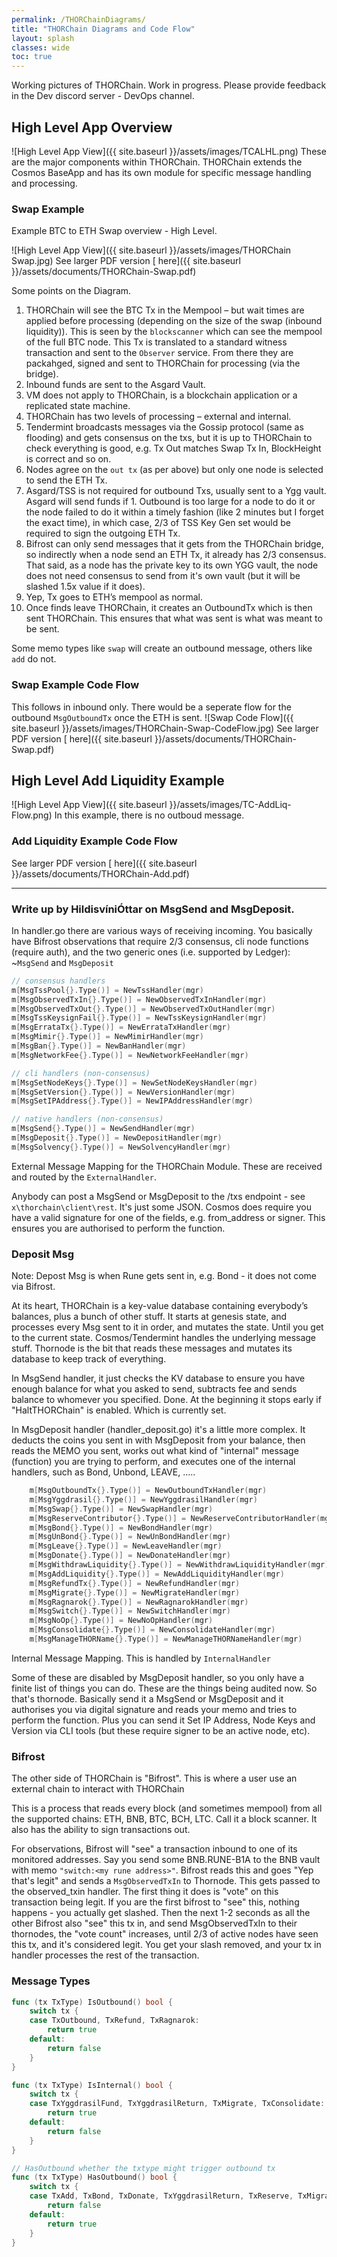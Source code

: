 ```yaml
---
permalink: /THORChainDiagrams/
title: "THORChain Diagrams and Code Flow"
layout: splash
classes: wide
toc: true
---
```


Working pictures of THORChain. Work in progress. Please provide feedback in the Dev discord server - DevOps channel. 


## High Level App Overview
![High Level App View]({{ site.baseurl }}/assets/images/TCALHL.png)
These are the major components within THORChain. 
THORChain extends the Cosmos BaseApp and has its own module for specific message handling and processing.

### Swap Example
Example BTC to ETH Swap overview - High Level.

![High Level App View]({{ site.baseurl }}/assets/images/THORChain Swap.jpg)
See larger PDF version [ here]({{ site.baseurl }}/assets/documents/THORChain-Swap.pdf)

Some points on the Diagram. 
1.	THORChain will see the BTC Tx in the Mempool – but wait times are applied before processing (depending on the size of the swap (inbound liquidity)). This is seen by the `blockscanner` which can see the mempool of the full BTC node. This Tx is translated to a standard witness transaction and sent to the `Observer` service. From there they are packahged, signed and sent to THORChain for processing (via the bridge).
1.	Inbound funds are sent to the Asgard Vault. 
1.	VM does not apply to THORChain, is a blockchain application or a replicated state machine. 
1.	THORChain has two levels of processing – external and internal.
1.	Tendermint broadcasts messages via the Gossip protocol (same as flooding) and gets consensus on the txs, but it is up to THORChain to check everything is good, e.g. Tx Out matches Swap Tx In, BlockHeight is correct and so on.
1.	Nodes agree on the `out tx` (as per above) but only one node is selected to send the ETH Tx.
1.	Asgard/TSS is not required for outbound Txs, usually sent to a Ygg vault. Asgard will send funds if 1. Outbound is too large for a node to do it or the node failed to do it within a timely fashion (like 2 minutes but I forget the exact time), in which case, 2/3 of TSS Key Gen set would be required to sign the outgoing ETH Tx. 
1.	Bifrost can only send messages that it gets from the THORChain bridge, so indirectly when a node send an ETH Tx, it already has 2/3 consensus. That said, as a node has the private key to its own YGG vault, the node does not need consensus to send from it's own vault (but it will be slashed 1.5x value if it does).
1.	Yep, Tx goes to ETH’s mempool as normal. 
1.  Once finds leave THORChain, it creates an OutboundTx which is then sent THORChain. This ensures that what was sent is what was meant to be sent. 

Some memo types like `swap` will create an outbound message, others like `add` do not. 
### Swap Example Code Flow
This follows in inbound only. There would be a seperate flow for the outbound `MsgOutboundTx` once the ETH is sent.
![Swap Code Flow]({{ site.baseurl }}/assets/images/THORChain-Swap-CodeFlow.jpg)
See larger PDF version [ here]({{ site.baseurl }}/assets/documents/THORChain-Swap.pdf)


## High Level Add Liquidity Example
![High Level App View]({{ site.baseurl }}/assets/images/TC-AddLiq-Flow.png)
In this example, there is no outboud message.

### Add Liquidity Example Code Flow
See larger PDF version [ here]({{ site.baseurl }}/assets/documents/THORChain-Add.pdf)


---
### Write up by HildisvíniÓttar on MsgSend and MsgDeposit. 

In handler.go there are various ways of receiving incoming. You basically have Bifrost observations that require 2/3 consensus, cli node functions (require auth), and the two generic ones (i.e. supported by Ledger): ~`MsgSend` and `MsgDeposit`

```go
// consensus handlers
m[MsgTssPool{}.Type()] = NewTssHandler(mgr)
m[MsgObservedTxIn{}.Type()] = NewObservedTxInHandler(mgr)
m[MsgObservedTxOut{}.Type()] = NewObservedTxOutHandler(mgr)
m[MsgTssKeysignFail{}.Type()] = NewTssKeysignHandler(mgr)
m[MsgErrataTx{}.Type()] = NewErrataTxHandler(mgr)
m[MsgMimir{}.Type()] = NewMimirHandler(mgr)
m[MsgBan{}.Type()] = NewBanHandler(mgr)
m[MsgNetworkFee{}.Type()] = NewNetworkFeeHandler(mgr)

// cli handlers (non-consensus)
m[MsgSetNodeKeys{}.Type()] = NewSetNodeKeysHandler(mgr)
m[MsgSetVersion{}.Type()] = NewVersionHandler(mgr)
m[MsgSetIPAddress{}.Type()] = NewIPAddressHandler(mgr)

// native handlers (non-consensus)
m[MsgSend{}.Type()] = NewSendHandler(mgr)
m[MsgDeposit{}.Type()] = NewDepositHandler(mgr)
m[MsgSolvency{}.Type()] = NewSolvencyHandler(mgr)
```
External Message Mapping for the THORChain Module. These are received and routed by the `ExternalHandler`.


Anybody can post a MsgSend or MsgDeposit to the /txs endpoint - see `x\thorchain\client\rest`. It's just some JSON. Cosmos does require you have a valid signature for one of the fields, e.g. from_address or signer. This ensures you are authorised to perform the function.

### Deposit Msg

Note: Depost Msg is when Rune gets sent in, e.g. Bond - it does not come via Bifrost. 

At its heart, THORChain is a key-value database containing everybody’s balances, plus a bunch of other stuff. It starts at genesis state, and processes every Msg sent to it in order, and mutates the state. Until you get to the current state. Cosmos/Tendermint handles the underlying message stuff. Thornode is the bit that reads these messages and mutates its database to keep track of everything.

In MsgSend handler, it just checks the KV database to ensure you have enough balance for what you asked to send, subtracts fee and sends balance to whomever you specified. Done. At the beginning it stops early if "HaltTHORChain" is enabled. Which is currently set.

In MsgDeposit handler (handler_deposit.go) it's a little more complex. It deducts the coins you sent in with MsgDeposit from your balance, then reads the MEMO you sent, works out what kind of "internal" message (function) you are trying to perform, and executes one of the internal handlers, such as Bond, Unbond, LEAVE, .....

```go
    m[MsgOutboundTx{}.Type()] = NewOutboundTxHandler(mgr)
    m[MsgYggdrasil{}.Type()] = NewYggdrasilHandler(mgr)
    m[MsgSwap{}.Type()] = NewSwapHandler(mgr)
    m[MsgReserveContributor{}.Type()] = NewReserveContributorHandler(mgr)
    m[MsgBond{}.Type()] = NewBondHandler(mgr)
    m[MsgUnBond{}.Type()] = NewUnBondHandler(mgr)
    m[MsgLeave{}.Type()] = NewLeaveHandler(mgr)
    m[MsgDonate{}.Type()] = NewDonateHandler(mgr)
    m[MsgWithdrawLiquidity{}.Type()] = NewWithdrawLiquidityHandler(mgr)
    m[MsgAddLiquidity{}.Type()] = NewAddLiquidityHandler(mgr)
    m[MsgRefundTx{}.Type()] = NewRefundHandler(mgr)
    m[MsgMigrate{}.Type()] = NewMigrateHandler(mgr)
    m[MsgRagnarok{}.Type()] = NewRagnarokHandler(mgr)
    m[MsgSwitch{}.Type()] = NewSwitchHandler(mgr)
    m[MsgNoOp{}.Type()] = NewNoOpHandler(mgr)
    m[MsgConsolidate{}.Type()] = NewConsolidateHandler(mgr)
    m[MsgManageTHORName{}.Type()] = NewManageTHORNameHandler(mgr)
```
Internal Message Mapping. This is handled by `InternalHandler`

Some of these are disabled by MsgDeposit handler, so you only have a finite list of things you can do. These are the things being audited now.
So that's thornode. Basically send it a MsgSend or MsgDeposit and it authorises you via digital signature and reads your memo and tries to perform the function. Plus you can send it Set IP Address, Node Keys and Version via CLI tools (but these require signer to be an active node, etc).

### Bifrost
The other side of THORChain is "Bifrost". This is where a user use an external chain to interact with THORChain


This is a process that reads every block (and sometimes mempool) from all the supported chains: ETH, BNB, BTC, BCH, LTC. Call it a block scanner. It also has the ability to sign transactions out.


For observations, Bifrost will "see" a transaction inbound to one of its monitored addresses. Say you send some BNB.RUNE-B1A to the BNB vault with memo `"switch:<my rune address>"`. Bifrost reads this and goes "Yep that's legit" and sends a `MsgObservedTxIn` to Thornode. This gets passed to the observed_txin handler. The first thing it does is "vote" on this transaction being legit. If you are the first bifrost to "see" this, nothing happens - you actually get slashed. Then the next 1-2 seconds as all the other Bifrost also "see" this tx in, and send MsgObservedTxIn to their thornodes, the "vote count" increases, until 2/3 of active nodes have seen this tx, and it's considered legit. You get your slash removed, and your tx in handler processes the rest of the transaction.

### Message Types
```go
func (tx TxType) IsOutbound() bool {
    switch tx {
    case TxOutbound, TxRefund, TxRagnarok:
        return true
    default:
        return false
    }
}

func (tx TxType) IsInternal() bool {
    switch tx {
    case TxYggdrasilFund, TxYggdrasilReturn, TxMigrate, TxConsolidate:
        return true
    default:
        return false
    }
}

// HasOutbound whether the txtype might trigger outbound tx
func (tx TxType) HasOutbound() bool {
    switch tx {
    case TxAdd, TxBond, TxDonate, TxYggdrasilReturn, TxReserve, TxMigrate, TxRagnarok, TxSwitch:
        return false
    default:
        return true
    }
}
```